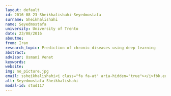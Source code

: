 ```yaml
---
layout: default 
id: 2016-08-23-Sheikhalishahi-Seyedmostafa
surname: Sheikhalishahi
name: Seyedmostafa
university: University of Trento
date: 23/08/2016
aboutme: 
from: Iran
research_topic: Prediction of chronic diseases using deep learning 
abstract: 
advisor: Osmani Venet
keywords: 
website: 
img: no_picture.jpg
email: ssheikhalishahi<i class="fa fa-at" aria-hidden="true"></i>fbk.eu
alt: Seyedmostafa Sheikhalishahi
modal-id: stud117
---
```

